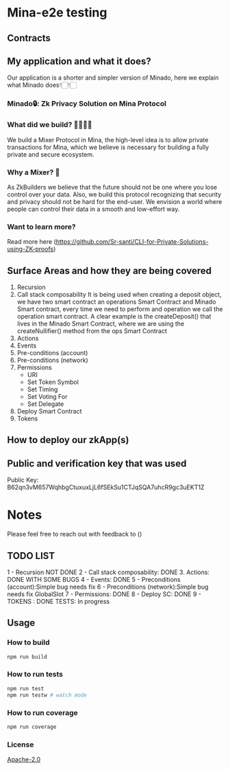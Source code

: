 # Mina-e2e testing

## Contracts
## My application and what it does? 
Our application is a shorter and simpler version of Minado, here we explain what Minado does👇🏻👇🏻

### Minado🔒: Zk Privacy Solution on Mina Protocol

### What did we build? 👷🏻‍♀️🚀

We build a Mixer Protocol in Mina, the high-level idea is to allow private transactions for Mina, which we believe is necessary for building a fully private and secure ecosystem.

### Why a Mixer? 🤔

As ZkBuilders we believe that the future should not be one where you lose control over your data. Also, we build this protocol recognizing that security and privacy should not be hard for the end-user.
We envision a world where people can control their data in a smooth and low-effort way.
### Want to learn more? 
Read more here (https://github.com/Sr-santi/CLI-for-Private-Solutions-using-ZK-proofs)




## Surface Areas and how they are being covered

1. Recursion
2. Call stack composability
    It is being used when creating a deposit object, we have two smart contract an operations Smart Contract
    and Minado Smart contract, every time we need to perform and operation we call the operation smart contract. A clear example is the createDeposit() that lives in the Minado Smart Contract, where we are using the createNullifier() method from the ops Smart Contract
3. Actions
4. Events
5. Pre-conditions (account)
6. Pre-conditions (network)
7. Permissions
   - URI
   - Set Token Symbol
   - Set Timing
   - Set Voting For
   - Set Delegate
8. Deploy Smart Contract
9. Tokens

## How to deploy our zkApp(s)

## Public and verification key that was used 
Public Key: B62qn3vM657WqhbgCtuxuxLjL6fSEkSu1CTJqSQA7uhcR9gc3uEKT1Z
# Notes

Please feel free to reach out with feedback to ()

## TODO LIST
1 - Recursion NOT DONE
2 - Call stack composability:  DONE
3. Actions: DONE WITH SOME BUGS 
4 - Events: DONE 
5 - Preconditions (account):Simple bug needs fix
6 - Preconditions (network):Simple bug needs fix
GlobalSlot
7 - Permissions: DONE
8 - Deploy SC: DONE
9 - TOKENS : DONE
TESTS: In progress


## Usage

### How to build

```sh
npm run build
```

### How to run tests

```sh
npm run test
npm run testw # watch mode
```

### How to run coverage

```sh
npm run coverage
```

### License

[Apache-2.0](LICENSE)
